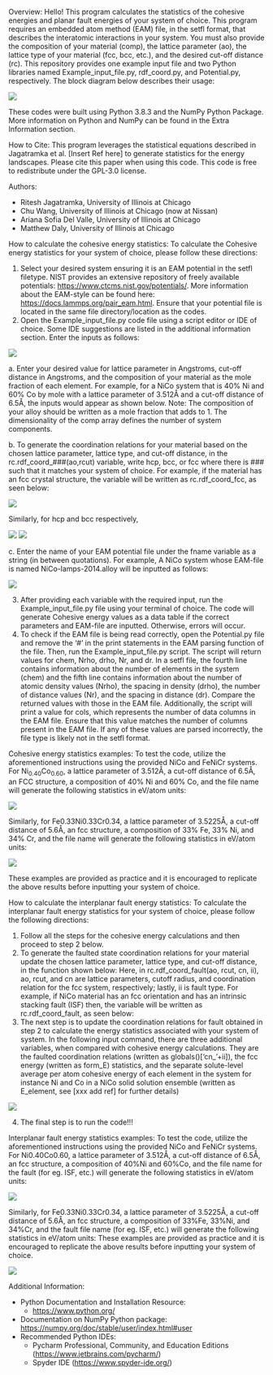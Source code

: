 Overview:
Hello! This program calculates the statistics of the cohesive energies and planar fault energies of your system of choice. This program requires an embedded atom method (EAM) file, in the setfl format, that describes the interatomic interactions in your system. You must also provide the composition of your material (comp), the lattice parameter (ao), the lattice type of your material (fcc, bcc, etc.), and the desired cut-off distance (rc). This repository provides one example input file and two Python libraries named Example_input_file.py, rdf_coord.py, and Potential.py, respectively. The block diagram below describes their usage:

![](Images/Flowchart.png)

These codes were built using Python 3.8.3 and the NumPy Python Package. More information on Python and NumPy can be found in the Extra Information section.

How to Cite:
This program leverages the statistical equations described in Jagatramka et al. [Insert Ref here] to generate statistics for the energy landscapes. Please cite this paper when using this code. This code is free to redistribute under the GPL-3.0 license. 

Authors:
- Ritesh Jagatramka, University of Illinois at Chicago
- Chu Wang, University of Illinois at Chicago (now at Nissan)
- Ariana Sofia Del Valle, University of Illinois at Chicago  
- Matthew Daly, University of Illinois at Chicago 

How to calculate the cohesive energy statistics:
To calculate the Cohesive energy statistics for your system of choice, please follow these directions:
1.	Select your desired system ensuring it is an EAM potential in the setfl filetype. NIST provides an extensive repository of freely available potentials: 
https://www.ctcms.nist.gov/potentials/. 
More information about the EAM-style can be found here: 
https://docs.lammps.org/pair_eam.html. 
Ensure that your potential file is located in the same file directory/location as the codes.
2.	Open the Example_input_file.py code file using a script editor or IDE of choice. Some IDE suggestions are listed in the additional information section. Enter the inputs as follows:

![](Images/Input.png)

a.	Enter your desired value for lattice parameter in Angstroms, cut-off distance in Angstroms, and the composition of your material as the mole fraction of each element. For example, for a NiCo system that is 40% Ni and 60% Co by mole with a lattice parameter of 3.512Å and a cut-off distance of 6.5Å, the inputs would appear as shown below. 
Note: The composition of your alloy should be written as a mole fraction that adds to 1. The dimensionality of the comp array defines the number of system components. 

b.	To generate the coordination relations for your material based on the chosen lattice parameter, lattice type, and cut-off distance, in the rc.rdf_coord_###(ao,rcut) variable, write hcp, bcc, or fcc where there is ### such that it matches your system of choice. For example, if the material has an fcc crystal structure, the variable will be written as rc.rdf_coord_fcc, as seen below:

![](Images/RDF_coor_fcc.png)
 
Similarly, for hcp and bcc respectively,
 
![](Images/RDF_coor_hcp.png)
![](Images/RDF_coor_bcc.png)
 
c.	Enter the name of your EAM potential file under the fname variable as a string (in between quotations). For example, A NiCo system whose EAM-file is named NiCo-lamps-2014.alloy will be inputted as follows:

![](Images/Fname.png)

 
3.	After providing each variable with the required input, run the Example_input_file.py file using your terminal of choice. The code will generate Cohesive energy values as a data table if the correct parameters and EAM-file are inputted. Otherwise, errors will occur.
4.	To check if the EAM file is being read correctly, open the Potential.py file and remove the ‘#’ in the print statements in the EAM parsing function of the file. Then, run the Example_input_file.py script. The script will return values for chem, Nrho, drho, Nr, and dr. In a setfl file, the fourth line contains information about the number of elements in the system (chem) and the fifth line contains information about the number of atomic density values (Nrho), the spacing in density (drho), the number of distance values (Nr), and the spacing in distance (dr). Compare the returned values with those in the EAM file. Additionally, the script will print a value for cols, which represents the number of data columns in the EAM file. Ensure that this value matches the number of columns present in the EAM file. If any of these values are parsed incorrectly, the file type is likely not in the setfl format. 

Cohesive energy statistics examples:
To test the code, utilize the aforementioned instructions using the provided NiCo and FeNiCr systems. For Ni<sub>0.40</sub>Co<sub>0.60</sub>, a lattice parameter of 3.512Å, a cut-off distance of 6.5Å, an FCC structure, a composition of 40% Ni and 60% Co, and the file name will generate the following statistics in eV/atom units:


![](Images/stats.png)
 
Similarly, for Fe0.33Ni0.33Cr0.34, a lattice parameter of 3.5225Å, a cut-off distance of 5.6Å, an fcc structure, a composition of 33% Fe, 33% Ni, and 34% Cr, and the file name will generate the following statistics in eV/atom units:

![](Images/stats.png)
 
These examples are provided as practice and it is encouraged to replicate the above results before inputting your system of choice.

How to calculate the interplanar fault energy statistics:
To calculate the interplanar fault energy statistics for your system of choice, please follow the following directions:
1.	Follow all the steps for the cohesive energy calculations and then proceed to step 2 below.
2.	To generate the faulted state coordination relations for your material update the chosen lattice parameter, lattice type, and cut-off distance, in the function shown below:
Here, in rc.rdf_coord_fault(ao, rcut, cn, ii), ao, rcut, and cn are lattice parameters, cutoff radius, and coordination relation for the fcc system, respectively; lastly, ii is fault type. For example, if NiCo material has an fcc orientation and has an intrinsic stacking fault (ISF) then, the variable will be written as rc.rdf_coord_fault, as seen below:
3.	The next step is to update the coordination relations for fault obtained in step 2 to calculate the energy statistics associated with your system of system. In the following input command, there are three additional variables, when compared with cohesive energy calculations. They are the faulted coordination relations (written as globals()[‘cn_’+ii]), the fcc energy (written as form_E) statistics, and the separate solute-level average per atom cohesive energy of each element in the system for instance Ni and Co in a NiCo solid solution ensemble (written as E_element, see [xxx add ref] for further details) 

![](Images/Pot_pot.png)

4.	The final step is to run the code!!!

Interplanar fault energy statistics examples:
To test the code, utilize the aforementioned instructions using the provided NiCo and FeNiCr systems. For Ni0.40Co0.60, a lattice parameter of 3.512Å, a cut-off distance of 6.5Å, an fcc structure, a composition of 40%Ni and 60%Co, and the file name for the fault (for eg. ISF, etc.) will generate the following statistics in eV/atom units:

![](Images/IFE_Ni.png)

Similarly, for Fe0.33Ni0.33Cr0.34, a lattice parameter of 3.5225Å, a cut-off distance of 5.6Å, an fcc structure, a composition of 33%Fe, 33%Ni, and 34%Cr, and the fault file name (for eg. ISF, etc.) will generate the following statistics in eV/atom units:
These examples are provided as practice and it is encouraged to replicate the above results before inputting your system of choice.

![](Images/IFE_Fe.png) 

Additional Information:
- Python Documentation and Installation Resource: 
  - https://www.python.org/ 
- Documentation on NumPy Python package: https://numpy.org/doc/stable/user/index.html#user
- Recommended Python IDEs:
  - Pycharm Professional, Community, and Education Editions (https://www.jetbrains.com/pycharm/)
  - Spyder IDE (https://www.spyder-ide.org/)
